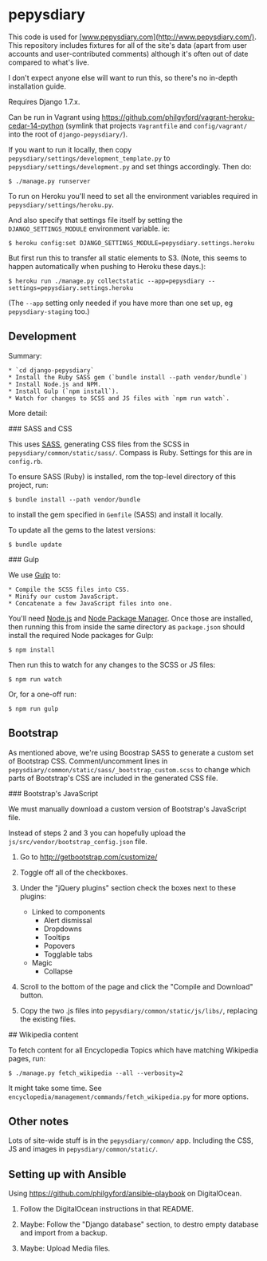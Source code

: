pepysdiary
==========

This code is used for [www.pepysdiary.com](http://www.pepysdiary.com/). This repository includes fixtures for all of the site's data (apart from user accounts and user-contributed comments) although it's often out of date compared to what's live.

I don't expect anyone else will want to run this, so there's no in-depth installation guide.

Requires Django 1.7.x.

Can be run in Vagrant using https://github.com/philgyford/vagrant-heroku-cedar-14-python (symlink that projects `Vagrantfile` and `config/vagrant/` into the root of `django-pepysdiary/`).

If you want to run it locally, then copy `pepysdiary/settings/development_template.py` to `pepysdiary/settings/development.py` and set things accordingly. Then do:

	$ ./manage.py runserver

To run on Heroku you'll need to set all the environment variables required in `pepysdiary/settings/heroku.py`.

And also specify that settings file itself by setting the `DJANGO_SETTINGS_MODULE` environment variable. ie:

	$ heroku config:set DJANGO_SETTINGS_MODULE=pepysdiary.settings.heroku

But first run this to transfer all static elements to S3. (Note, this seems to happen automatically when pushing to Heroku these days.):

	$ heroku run ./manage.py collectstatic --app=pepysdiary --settings=pepysdiary.settings.heroku

(The `--app` setting only needed if you have more than one set up, eg `pepysdiary-staging` too.)


## Development

Summary:

	* `cd django-pepysdiary`
	* Install the Ruby SASS gem (`bundle install --path vendor/bundle`)
	* Install Node.js and NPM.
	* Install Gulp (`npm install`).
	* Watch for changes to SCSS and JS files with `npm run watch`.

More detail:

### SASS and CSS

This uses [SASS](http://sass-lang.com/), generating CSS files from the SCSS in `pepysdiary/common/static/sass/`. Compass is Ruby. Settings for this are in `config.rb`.

To ensure SASS (Ruby) is installed, rom the top-level directory of this project, run:

	$ bundle install --path vendor/bundle

to install the gem specified in `Gemfile` (SASS) and install it locally.

To update all the gems to the latest versions:

	$ bundle update


### Gulp

We use [Gulp](http://gulpjs.com/) to:

	* Compile the SCSS files into CSS.
	* Minify our custom JavaScript.
	* Concatenate a few JavaScript files into one.

You'll need [Node.js](http://nodejs.org/) and [Node Package Manager](https://www.npmjs.org/). Once those are installed, then running this from inside the same directory as `package.json` should install the required Node packages for Gulp:

	$ npm install

Then run this to watch for any changes to the SCSS or JS files:

	$ npm run watch

Or, for a one-off run:

	$ npm run gulp


## Bootstrap

As mentioned above, we're using Boostrap SASS to generate a custom set of Bootstrap CSS. Comment/uncomment lines in `pepysdiary/common/static/sass/_bootstrap_custom.scss` to change which parts of Bootstrap's CSS are included in the generated CSS file.

### Bootstrap's JavaScript

We must manually download a custom version of Bootstrap's JavaScript file.

Instead of steps 2 and 3 you can hopefully upload the `js/src/vendor/bootstrap_config.json` file.

1. Go to http://getbootstrap.com/customize/
2. Toggle off all of the checkboxes.
3. Under the "jQuery plugins" section check the boxes next to these plugins:

	* Linked to components
		* Alert dismissal
		* Dropdowns
		* Tooltips
		* Popovers
		* Togglable tabs
	* Magic
		* Collapse

4. Scroll to the bottom of the page and click the "Compile and Download" button.
5. Copy the two .js files into `pepysdiary/common/static/js/libs/`, replacing the existing files.


## Wikipedia content

To fetch content for all Encyclopedia Topics which have matching Wikipedia
pages, run:

	$ ./manage.py fetch_wikipedia --all --verbosity=2

It might take some time. See `encyclopedia/management/commands/fetch_wikipedia.py` for more options.


## Other notes

Lots of site-wide stuff is in the `pepysdiary/common/` app. Including the CSS, JS and images in `pepysdiary/common/static/`.


## Setting up with Ansible

Using https://github.com/philgyford/ansible-playbook on DigitalOcean.

1. Follow the DigitalOcean instructions in that README.

2. Maybe: Follow the "Django database" section, to destro empty database and import from a backup.

3. Maybe: Upload Media files.

